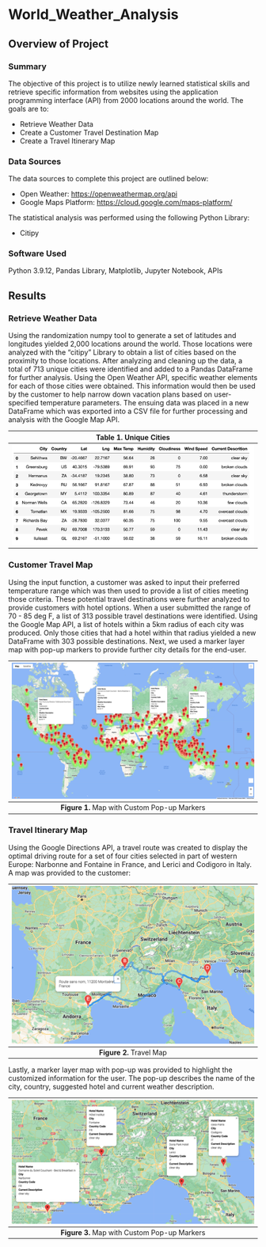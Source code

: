 # **World_Weather_Analysis**

## Overview of Project

### Summary ### 
The objective of this project is to utilize newly learned statistical skills and retrieve specific information from websites using the application programming interface (API) from 2000 locations around the world.  The goals are to:
* Retrieve Weather Data
* Create a Customer Travel Destination Map
* Create a Travel Itinerary Map

### Data Sources
The data sources to complete this project are outlined below:
* Open Weather: https://openweathermap.org/api
* Google Maps Platform: https://cloud.google.com/maps-platform/

The statistical analysis was performed using the following Python Library:
* Citipy

### Software Used
Python 3.9.12, Pandas Library, Matplotlib, Jupyter Notebook, APIs


## Results 

### Retrieve Weather Data 

Using the randomization numpy tool to generate a set of latitudes and longitudes yielded 2,000 locations around the world.  Those locations were analyzed with the “citipy” Library to obtain a list of cities based on the proximity to those locations.
After analyzing and cleaning up the data, a total of 713 unique cities were identified and added to a Pandas DataFrame for further analysis.  Using the Open Weather API, specific weather elements for each of those cities were obtained. This information would then be used by the customer to help narrow down vacation plans based on user-specified temperature parameters.
The ensuing data was placed in a new DataFrame which was exported into a CSV file for further processing and analysis with the Google Map API.


| **Table 1.** Unique Cities |
| :---: |
| ![Table](https://github.com/mrmarken/World_Weather_Analysis/blob/main/Weather_Database/cities_df.png) |

 
### Customer Travel Map 
Using the input function, a customer was asked to input their preferred temperature range which was then used to provide a list of cities meeting those criteria.  These potential travel destinations were further analyzed to provide customers with hotel options.
When a user submitted the range of 70 - 85 deg F, a list of 313 possible travel destinations were identified.  Using the Google Map API, a list of hotels within a 5km radius of each city was produced.  Only those cities that had a hotel within that radius yielded a new DataFrame with 303 possible destinations.
Next, we used a marker layer map with pop-up markers to provide further city details for the end-user.

| ![Figure1](https://github.com/mrmarken/World_Weather_Analysis/blob/main/Vacation_Search/WeatherPy_vacation_map.png) |
| :---: |
| **Figure 1.** Map with Custom Pop-up Markers |


### Travel Itinerary Map

Using the Google Directions API, a travel route was created to display the optimal driving route for a set of four cities selected in part of western Europe: Narbonne and Fontaine in France, and Lerici and Codigoro in Italy.  A map was provided to the customer:

| ![Figure2](https://github.com/mrmarken/World_Weather_Analysis/blob/main/Vacation_Itinerary/WeatherPy_travel_map.png) |
| :---: |
| **Figure 2.** Travel Map |

Lastly, a marker layer map with pop-up was provided to highlight the customized information for the user.  The pop-up describes the name of the city, country, suggested hotel and current weather description.

| ![Figure3](https://github.com/mrmarken/World_Weather_Analysis/blob/main/Vacation_Itinerary/WeatherPy_travel_map_markers.png) |
| :---: |
| **Figure 3.** Map with Custom Pop-up Markers |

